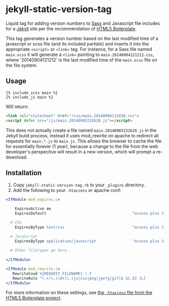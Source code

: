 jekyll-static-version-tag
=========================

Liquid tag for adding version numbers to [Sass](http://sass-lang.com/) and Javascript file includes for a [Jekyll](http://jekyllrb.com/) site per the recommendation of [HTML5 Boilerplate](http://html5boilerplate.com/).

This tag generates a version number based on the last modified time of a javascript or scss file (and its included partials) and inserts it into the appropriate `<script>` or `<link>` tag.  For instance, for a Sass file named `main.scss` it will generate a `<link>` pointing to `main.20140904121212.css`, where '20140904121212' is the last modified time of the `main.scss` file on the file system.  

## Usage

```liquid
{% include_scss main %}
{% include_js main %}
```

Will return:

```html
<link rel="stylesheet" href="/css/main.20140904111838.css">
<script defer src="/js/main.20140903232620.js"></script>
```

This does not actually create a file named `main.20140903232620.js` in the Jekyll build process, instead it uses mod_rewrite on apache to redirect all requests for `main.*.js` to `main.js`.  This allows the browser to cache the file for essentially forever (1 year), because a change to the file from the web developer's perspective will result in a new version, which will prompt a re-download.   

## Installation

1. Copy `jekyll-static-version-tag.rb` to your `_plugins` directory.
2. Add the following to your `.htaccess` or apache conf:

```apache
<IfModule mod_expires.c>

    ExpiresActive on
    ExpiresDefault                                      "access plus 1 month"

  # CSS
    ExpiresByType text/css                              "access plus 1 year"

  # JavaScript
    ExpiresByType application/javascript                "access plus 1 year"
    
  # Other filetypes go here...
    
</IfModule>

<IfModule mod_rewrite.c>
   RewriteCond %{REQUEST_FILENAME} !-f
   RewriteRule ^(.+)\.(\d+)\.(js|css|png|jpe?g|gif)$ $1.$3 [L]
</IfModule>
```

For more information on these settings, see [the `.htaccess` file from the HTML5 Boilerplate project](https://github.com/h5bp/html5-boilerplate/blob/master/dist/.htaccess).  
